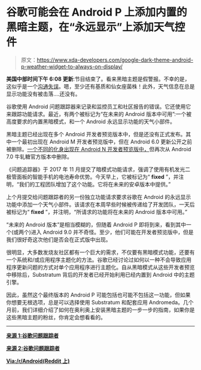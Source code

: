 # 谷歌可能会在 Android P 上添加内置的黑暗主题，在“永远显示”上添加天气控件

> 原文：<https://www.xda-developers.com/google-dark-theme-android-p-weather-widget-to-always-on-display/>

**美国中部时间下午 6:08 更新**:节目结束了。看来黑暗主题是假警报。不幸的是，这似乎是一个[沟通失误](https://issuetracker.google.com/issues/69759140#comment20)。嗯，至少还有基质和仙女座菌株！此外，天气信息在总是显示功能没有被击落....还没有。

谷歌使用 Android 问题跟踪器来记录和监控员工和社区报告的错误。它还使用它来跟踪功能请求。最近，有两个被标记为“在未来的 Android 版本中可用”:一个被高度要求的内置黑暗模式，和一个 Android 永远显示功能的天气小部件。

黑暗主题已经出现在多个 Android 开发者预览版本中，但是还没有正式发布。其中一个最初出现在 Android M 开发者预览版中，但在 Android 6.0 更新公开之前被删除。[一个不同的化身出现在 Android N 开发者预览版中，](https://www.xda-developers.com/android-n-developer-preview-brings-in-native-night-mode-and-display-calibration/)但再次从 Android 7.0 牛轧糖官方版本中删除。

《问题追踪器》于 2017 年 11 月提交了暗模式功能请求，强调了使用有机发光二极管面板的智能手机的电池寿命优势。今天早上，它被标记为“ **fixed** ”，并注明，“我们的工程团队增加了这个功能。它将在未来的安卓版本中提供。”

上个月提交给问题跟踪者的另一份独立功能请求要求谷歌在 Android 的永远显示功能中添加一个天气小部件。该请求在本周早些时候被传递给了开发团队，一天后被标记为“ **fixed** ”，并注明，“所请求的功能将在未来的 Android 版本中可用。”

“未来的 Android 版本”是相当模糊的，但随着 Android P 即将到来，看到其中一个(或两个)进入 Android 9.0 并不奇怪。至少，他们可能在开发者预览版中，但是我们很好奇这次他们是否会在正式版中出现。

很明显，大多数发烧友社区都有一个巨大的需求，不仅要有黑暗模式功能，还要有一个系统和/或应用程序主题化的方法。谷歌已经讨论过如何以一种不会导致应用程序更新问题的方式对单个应用程序进行主题化。自从黑暗模式从这些开发者预览中移除后，Substratum 背后的开发者已经开始利用已经内置到 Android 中的主题引擎。

因此，虽然这个最终版本的 Android P 可能包括也可能不包括这一功能，但如果你想要无根选项，总是可以选择使用 Substratum 和配套应用 Andromeda。几个月前，我们详细介绍了如何在奥利奥上安装黑暗主题的一步一步的指南，如果你是这些黑暗主题的粉丝，你肯定会想看看的。

* * *

[**来源 1:谷歌问题跟踪者**](https://issuetracker.google.com/issues/69759140)

[**来源 2:谷歌问题跟踪者**](https://issuetracker.google.com/issues/72653898)

[**Via:/r/Android(Reddit 上)**](https://www.reddit.com/r/Android/comments/7zmg6k/issue_on_aosp_bug_tracker_requesting_dark_mode_or/)